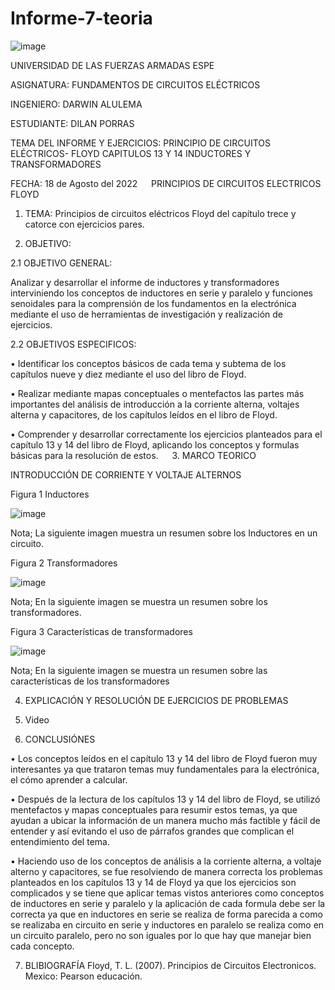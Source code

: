 # Informe-7-teoria

![image](https://user-images.githubusercontent.com/104999420/185276898-3929b975-e074-45bc-b907-2202b29e8aa9.png)

UNIVERSIDAD DE LAS FUERZAS ARMADAS
ESPE

ASIGNATURA:
FUNDAMENTOS DE CIRCUITOS ELÉCTRICOS

INGENIERO:
 DARWIN ALULEMA

ESTUDIANTE:
DILAN PORRAS

TEMA DEL INFORME Y EJERCICIOS:
PRINCIPIO DE CIRCUITOS ELÉCTRICOS- FLOYD
CAPITULOS 13 Y 14
INDUCTORES Y TRANSFORMADORES

FECHA:
18 de Agosto del 2022
 
PRINCIPIOS DE CIRCUITOS ELECTRICOS FLOYD

1.	TEMA: Principios de circuitos eléctricos Floyd del capítulo trece y catorce con ejercicios pares.

2.	OBJETIVO:

2.1	OBJETIVO GENERAL: 

Analizar y desarrollar el informe de inductores y transformadores interviniendo los conceptos de inductores en serie y paralelo y funciones senoidales para la comprensión de los fundamentos en la electrónica mediante el uso de herramientas de investigación y realización de ejercicios.

2.2	OBJETIVOS ESPECIFICOS:

•	Identificar los conceptos básicos de cada tema y subtema de los capítulos nueve y diez mediante el uso del libro de Floyd.

•	Realizar mediante mapas conceptuales o mentefactos las partes más importantes del análisis de introducción a la corriente alterna, voltajes alterna y capacitores, de los capítulos leídos en el libro de Floyd.

•	Comprender y desarrollar correctamente los ejercicios planteados para el capítulo 13 y 14 del libro de Floyd, aplicando los conceptos y formulas básicas para la resolución de estos.
 
3.	MARCO TEORICO

INTRODUCCIÓN DE CORRIENTE Y VOLTAJE ALTERNOS 

Figura 1
Inductores

![image](https://user-images.githubusercontent.com/104999420/185277240-3fc7e96f-02e3-4d8c-8379-59586fd2d815.png)

Nota; La siguiente imagen muestra un resumen sobre los Inductores en un circuito.

Figura 2
Transformadores

![image](https://user-images.githubusercontent.com/104999420/185277466-dc4912ab-8b88-4083-9739-9bbab33b6a34.png)

Nota; En la siguiente imagen se muestra un resumen sobre los transformadores.

Figura 3
Características de transformadores

![image](https://user-images.githubusercontent.com/104999420/185277652-1ce83cb3-3cb5-4c77-b322-60304b11b42b.png)

Nota; En la siguiente imagen se muestra un resumen sobre las características de los transformadores

4.	EXPLICACIÓN Y RESOLUCIÓN DE EJERCICIOS DE PROBLEMAS


5.  Video


6.	CONCLUSIÓNES 

•	Los conceptos leídos en el capítulo 13 y 14 del libro de Floyd fueron muy interesantes ya que trataron temas muy fundamentales para la electrónica, el cómo aprender a calcular.

•	Después de la lectura de los capítulos 13 y 14 del libro de Floyd, se utilizó mentefactos y mapas conceptuales para resumir estos temas, ya que ayudan a ubicar la información de un manera mucho más factible y fácil de entender y así evitando el uso de párrafos grandes que complican el entendimiento del tema.

•	 Haciendo uso de los conceptos de análisis a la corriente alterna, a voltaje alterno y capacitores, se fue resolviendo de manera correcta los problemas planteados en los capítulos 13 y 14 de Floyd ya que los ejercicios son complicados y se tiene que aplicar temas vistos anteriores como conceptos de inductores en serie y paralelo y la aplicación de cada formula debe ser la correcta ya que en inductores en serie se realiza de forma parecida a como se realizaba en circuito en serie y inductores en paralelo se realiza como en un circuito paralelo, pero no son iguales por lo que hay que manejar bien cada concepto.

7.	BLIBIOGRAFÍA
Floyd, T. L. (2007). Principios de Circuitos Electronicos. Mexico: Pearson educación.
